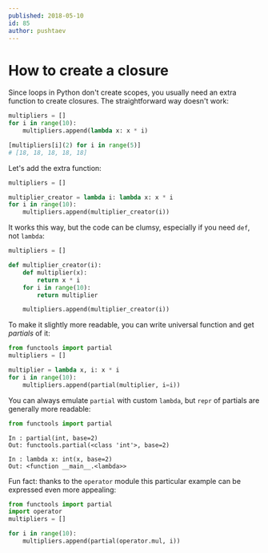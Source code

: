 ```yaml
---
published: 2018-05-10
id: 85
author: pushtaev
---
```


# How to create a closure

Since loops in Python don't create scopes, you usually need an extra function to create closures. The straightforward way doesn't work:

```python
multipliers = []
for i in range(10):
    multipliers.append(lambda x: x * i)

[multipliers[i](2) for i in range(5)]
# [18, 18, 18, 18, 18]
```

Let's add the extra function:

```python {hide}
multipliers = []
```

```python {continue}
multiplier_creator = lambda i: lambda x: x * i
for i in range(10):
    multipliers.append(multiplier_creator(i))
```

It works this way, but the code can be clumsy, especially if you need `def`, not `lambda`:

```python {hide}
multipliers = []
```

```python {continue}
def multiplier_creator(i):
    def multiplier(x):
        return x * i
    for i in range(10):
        return multiplier

    multipliers.append(multiplier_creator(i))
```

To make it slightly more readable, you can write universal function and get *partials* of it:

```python {hide}
from functools import partial
multipliers = []
```

```python {continue}
multiplier = lambda x, i: x * i
for i in range(10):
    multipliers.append(partial(multiplier, i=i))
```

You can always emulate `partial` with custom `lambda`, but `repr` of partials are generally more readable:

```python
from functools import partial
```

```ipython {continue} {python-interactive-no-check}
In : partial(int, base=2)
Out: functools.partial(<class 'int'>, base=2)

In : lambda x: int(x, base=2)
Out: <function __main__.<lambda>>
```

Fun fact: thanks to the `operator` module this particular example can be expressed even more appealing:

```python
from functools import partial
import operator
multipliers = []
```

```python {continue}
for i in range(10):
    multipliers.append(partial(operator.mul, i))
```
